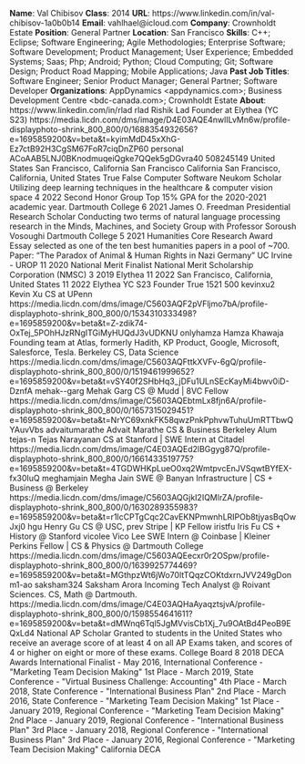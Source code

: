 **Name**: Val Chibisov
**Class**: 2014
**URL**: https://www\.linkedin\.com/in/val\-chibisov\-1a0b0b14
**Email**: vahlhael@icloud\.com
**Company**: Crownholdt Estate
**Position**: General Partner
**Location**: San Francisco
**Skills**: C\+\+; Eclipse; Software Engineering; Agile Methodologies; Enterprise Software; Software Development; Product Management; User Experience; Embedded Systems; Saas; Php; Android; Python; Cloud Computing; Git; Software Design; Product Road Mapping; Mobile Applications; Java
**Past Job Titles**: Software Engineer; Senior Product Manager; General Partner; Software Developer
**Organizations**: AppDynamics <appdynamics\.com>; Business Development Centre <bdc\-canada\.com>; Crownholdt Estate
**About**: https://www\.linkedin\.com/in/rlad rlad Rishik Lad Founder at Elythea \(YC S23\) https://media\.licdn\.com/dms/image/D4E03AQE4nwlILvMn6w/profile\-displayphoto\-shrink\_800\_800/0/1688354932656?e=1695859200&v=beta&t=kyimMdD45xXhG\-Ez7ctB92H3CgSM67FoR7ciqDnZP60 personal ACoAAB5LNJ0BKnodmuqeiQgke7QQek5gDGvra40 508245149 United States San Francisco, California San Francisco California San Francisco, California, United States True False Computer Software Neukom Scholar Utilizing deep learning techniques in the healthcare & computer vision space 4 2022 Second Honor Group Top 15% GPA for the 2020\-2021 academic year\. Dartmouth College 6 2021 James O\. Freedman Presidential Research Scholar Conducting two terms of natural language processing research in the Minds, Machines, and Society Group with Professor Soroush Vosoughi Dartmouth College 5 2021 Humanities Core Research Award Essay selected as one of the ten best humanities papers in a pool of ~700\.  Paper: “The Paradox of Animal & Human Rights in Nazi Germany” UC Irvine \- UROP 11 2020 National Merit Finalist National Merit Scholarship Corporation \(NMSC\) 3 2019 Elythea 11 2022 San Francisco, California, United States 11 2022 Elythea YC S23 Founder True 1521 500 kevinxu2 Kevin Xu CS at UPenn https://media\.licdn\.com/dms/image/C5603AQF2pVFljmo7bA/profile\-displayphoto\-shrink\_800\_800/0/1534310333498?e=1695859200&v=beta&t=Z\-zdik74\-OxTej\_5POhHJzRNgITGiMyHUQdJ3vUDKNU onlyhamza Hamza Khawaja Founding team at Atlas, formerly Hadith, KP Product, Google, Microsoft, Salesforce, Tesla\. Berkeley CS, Data Science https://media\.licdn\.com/dms/image/C5603AQFttkXVFv\-6gQ/profile\-displayphoto\-shrink\_800\_800/0/1519461999652?e=1695859200&v=beta&t=vSY40f2SHbHq3\_jDFu1ULnSEcKayMi4bwv0iD\-DznfA mehak\-\-garg Mehak Garg CS @ Mudd | 8VC Fellow https://media\.licdn\.com/dms/image/C5603AQEbtmLx8fjn6A/profile\-displayphoto\-shrink\_800\_800/0/1657315029451?e=1695859200&v=beta&t=NrYC69xnkFK58qwzPnkPphvwTuhuUmRTTbwQYAuvVbs advaitumarathe Advait Marathe CS & Business Berkeley Alum tejas\-n Tejas Narayanan CS at Stanford | SWE Intern at Citadel https://media\.licdn\.com/dms/image/C4E03AQEd2lBGgyg87Q/profile\-displayphoto\-shrink\_800\_800/0/1661433519775?e=1695859200&v=beta&t=4TGDWHKpLueO0xq2WmtpvcEnJVSqwtBYfEX\-fx30IuQ meghamjain Megha Jain SWE @ Banyan Infrastructure | CS \+ Business @ Berkeley https://media\.licdn\.com/dms/image/C5603AQGjkI2IQMlrZA/profile\-displayphoto\-shrink\_800\_800/0/1630289355983?e=1695859200&v=beta&t=r1lcCPTgCqc2CavEKNPmwnhLRIPOb8tjyasBqOwJxj0 hgu Henry Gu CS @ USC, prev Stripe | KP Fellow iristfu Iris Fu CS \+ History @ Stanford vicolee Vico Lee SWE Intern @ Coinbase | Kleiner Perkins Fellow | CS & Physics @ Dartmouth College https://media\.licdn\.com/dms/image/C5603AQEecxr0r2OSpw/profile\-displayphoto\-shrink\_800\_800/0/1639925774469?e=1695859200&v=beta&t=MGthpzWt6jWo70ltTQqzCOKtdxrnJVV249gDonm1\-ao saksham324 Saksham Arora Incoming Tech Analyst @ Roivant Sciences\. CS, Math @ Dartmouth\. https://media\.licdn\.com/dms/image/C4E03AQHaAyaqztsjvA/profile\-displayphoto\-shrink\_800\_800/0/1598554641611?e=1695859200&v=beta&t=dMWnq6Tql5JgMVvisCb1Xj\_7u9OAtBd4PeoB9EQxLd4 National AP Scholar  Granted to students in the United States who receive an average score of at least 4 on all AP Exams taken, and scores of 4 or higher on eight or more of these exams\. College Board  8 2018 DECA Awards International Finalist \- May 2016, International Conference \- "Marketing Team Decision Making" 1st Place \- March 2019, State Conference \- "Virtual Business Challenge: Accounting"  4th Place \- March 2018, State Conference \- "International Business Plan"  2nd Place \- March 2016, State Conference \- "Marketing Team Decision Making" 1st Place \- January 2019, Regional Conference \- "Marketing Team Decision Making"  2nd Place \- January 2019, Regional Conference \- "International Business Plan"  3rd Place \- January 2018, Regional Conference \- "International Business Plan"  3rd Place \- January 2016, Regional Conference \- "Marketing Team Decision Making" California DECA

